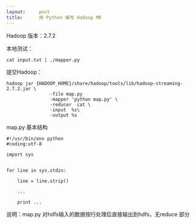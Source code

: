 ```yaml
---
layout:     post
title:      用 Python 编写 Hadoop MR
---
```

<div id="article_content" class="article_content clearfix csdn-tracking-statistics" data-pid="blog" data-mod="popu_307" data-dsm="post">
								            <div id="content_views" class="markdown_views prism-atom-one-dark">
							<!-- flowchart 箭头图标 勿删 -->
							<svg xmlns="http://www.w3.org/2000/svg" style="display: none;"><path stroke-linecap="round" d="M5,0 0,2.5 5,5z" id="raphael-marker-block" style="-webkit-tap-highlight-color: rgba(0, 0, 0, 0);"></path></svg>
							<p>Hadoop 版本：2.7.2</p>

<p>本地测试：</p>

<pre class="prettyprint"><code class=" hljs avrasm">cat input<span class="hljs-preprocessor">.txt</span> | ./mapper<span class="hljs-preprocessor">.py</span> </code></pre>

<p>提交Hadoop：</p>

<pre class="prettyprint"><code class=" hljs haml">hadoop jar {HADOOP_HOME}/share/hadoop/tools/lib/hadoop-streaming-2.7.2.jar \
                -<span class="ruby">file map.py 
</span>                -<span class="ruby">mapper <span class="hljs-string">'python map.py'</span> \
</span>                -<span class="ruby">reducer  cat \
</span>                -<span class="ruby">input  %s\
</span>                -<span class="ruby">output %s</span></code></pre>

<p>map.py 基本结构</p>

<pre class="prettyprint"><code class=" hljs r"><span class="hljs-comment">#!/usr/bin/env python</span>
<span class="hljs-comment">#coding:utf-8</span>

import sys


<span class="hljs-keyword">for</span> line <span class="hljs-keyword">in</span> sys.stdin:

    line = line.strip()

    <span class="hljs-keyword">...</span>

    print <span class="hljs-keyword">...</span></code></pre>

<p>说明：map.py 对hdfs输入的数据按行处理后直接输出到hdfs，无reduce 部分</p>            </div>
						<link href="https://csdnimg.cn/release/phoenix/mdeditor/markdown_views-9e5741c4b9.css" rel="stylesheet">
                </div>